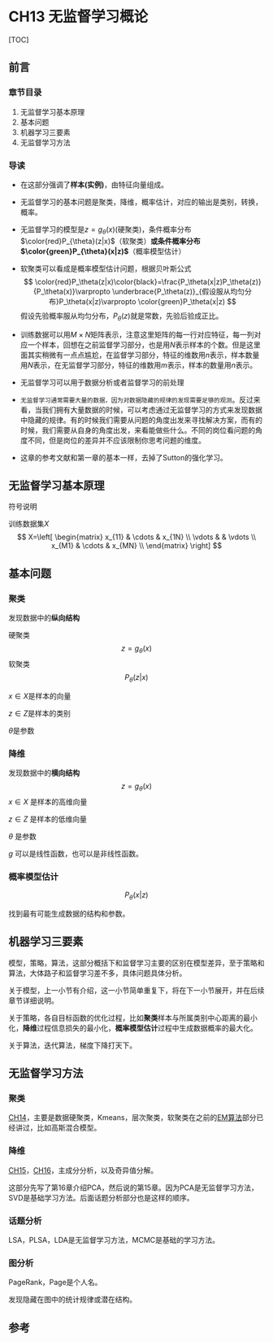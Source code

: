 # CH13 无监督学习概论

[TOC]

## 前言

### 章节目录

1. 无监督学习基本原理
1. 基本问题
1. 机器学习三要素
1. 无监督学习方法

### 导读

- 在这部分强调了**样本(实例)**，由特征向量组成。

- 无监督学习的基本问题是聚类，降维，概率估计，对应的输出是类别，转换，概率。

- 无监督学习的模型是$z=g_{\theta}(x)$(硬聚类)，条件概率分布$\color{red}P_{\theta}(z|x)$（软聚类）**或条件概率分布$\color{green}P_{\theta}(x|z)$**（概率模型估计）

- 软聚类可以看成是概率模型估计问题，根据贝叶斯公式
  $$
  \color{red}P_\theta(z|x)\color{black}=\frac{P_\theta(x|z)P_\theta(z)}{P_\theta(x)}\varpropto \underbrace{P_\theta(z)}_{假设服从均匀分布}P_\theta(x|z)\varpropto \color{green}P_\theta(x|z)
  $$
  假设先验概率服从均匀分布，$P_\theta(z)$就是常数，先验后验成正比。

- 训练数据可以用$M\times N$矩阵表示，注意这里矩阵的每一行对应特征，每一列对应一个样本，回想在之前监督学习部分，也是用$N$表示样本的个数。但是这里面其实稍微有一点点尴尬，在监督学习部分，特征的维数用$n$表示，样本数量用$N$表示，在无监督学习部分，特征的维数用$m$表示，样本的数量用$n$表示。

- 无监督学习可以用于数据分析或者监督学习的前处理

- `无监督学习通常需要大量的数据，因为对数据隐藏的规律的发现需要足够的观测`。反过来看，当我们拥有大量数据的时候，可以考虑通过无监督学习的方式来发现数据中隐藏的规律。有的时候我们需要从问题的角度出发来寻找解决方案，而有的时候，我们需要从自身的角度出发，来看能做些什么。不同的岗位看问题的角度不同，但是岗位的差异并不应该限制你思考问题的维度。

- 这章的参考文献和第一章的基本一样，去掉了Sutton的强化学习。

## 无监督学习基本原理

符号说明

训练数据集$X$
$$
X=\left[
\begin{matrix}
 x_{11} & \cdots & x_{1N}       \\
 \vdots &        & \vdots 		\\
 x_{M1} & \cdots & x_{MN}       \\
\end{matrix}
\right]
$$

## 基本问题

### 聚类

发现数据中的**纵向结构**

硬聚类
$$
z=g_\theta(x)
$$
软聚类
$$
P_\theta(z|x)
$$


$x\in X$是样本的向量

$z\in Z$是样本的类别

$\theta$是参数

### 降维

发现数据中的**横向结构**
$$
z=g_\theta(x)
$$
$x\in X$ 是样本的高维向量

$z\in Z$ 是样本的低维向量

$\theta$ 是参数

$g$ 可以是线性函数，也可以是非线性函数。

### 概率模型估计

$$
P_\theta(x|z)
$$

找到最有可能生成数据的结构和参数。

## 机器学习三要素

模型，策略，算法，这部分概括下和监督学习主要的区别在模型差异，至于策略和算法，大体路子和监督学习差不多，具体问题具体分析。

关于模型，上一小节有介绍，这一小节简单重复下，将在下一小节展开，并在后续章节详细说明。

关于策略，各自目标函数的优化过程，比如**聚类**样本与所属类别中心距离的最小化，**降维**过程信息损失的最小化，**概率模型估计**过程中生成数据概率的最大化。

关于算法，迭代算法，梯度下降打天下。

## 无监督学习方法

### 聚类

[CH14](../CH14/README.md)，主要是数据硬聚类，Kmeans，层次聚类，软聚类在之前的[EM算法](../CH09/README.md)部分已经讲过，比如高斯混合模型。

### 降维

[CH15](../CH13/README.md)，[CH16](../CH13/README.md)，主成分分析，以及奇异值分解。

这部分先写了第16章介绍PCA，然后说的第15章。因为PCA是无监督学习方法，SVD是基础学习方法。后面话题分析部分也是这样的顺序。

### 话题分析

LSA，PLSA，LDA是无监督学习方法，MCMC是基础的学习方法。

### 图分析

PageRank，Page是个人名。

发现隐藏在图中的统计规律或潜在结构。

## 参考

